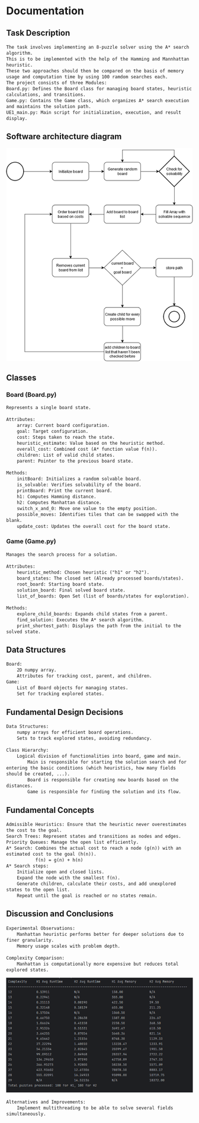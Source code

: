 # Documentation

## Task Description

    The task involves implementing an 8-puzzle solver using the A* search algorithm.
    This is to be implemented with the help of the Hamming and Mannhattan heuristic.
    These two approaches should then be compared on the basis of memory usage and computation time by using 100 ramdom searches each.
    The project consists of three Modules: 
    Board.py: Defines the Board class for managing board states, heuristic calculations, and transitions.
    Game.py: Contains the Game class, which organizes A* search execution and maintains the solution path.
    UE1_main.py: Main script for initialization, execution, and result display.



## Software architecture diagram

![Diagram_8_Puzzle.drawio.png](Diagram_8_Puzzle.drawio.png)

## Classes

### Board (Board.py)

    Represents a single board state.

    Attributes:
        array: Current board configuration.
        goal: Target configuration.
        cost: Steps taken to reach the state.
        heuristic_estimate: Value based on the heuristic method.
        overall_cost: Combined cost (A* function value f(n)).
        children: List of valid child states.
        parent: Pointer to the previous board state.

    Methods:
        initBoard: Initializes a random solvable board.
        is_solvable: Verifies solvability of the board.
        printBoard: Print the current board.
        h1: Computes Hamming distance.
        h2: Computes Manhattan distance.
        switch_x_and_0: Move one value to the empty position.
        possible_moves: Identifies tiles that can be swapped with the blank.
        update_cost: Updates the overall cost for the board state.

### Game (Game.py)

    Manages the search process for a solution.

    Attributes:
        heuristic_method: Chosen heuristic ("h1" or "h2").
        board_states: The closed set (Already processed boards/states).
        root_board: Starting board state.
        solution_board: Final solved board state.
        list_of_boards: Open Set (list of boards/states for exploration).

    Methods:
        explore_child_boards: Expands child states from a parent.
        find_solution: Executes the A* search algorithm.
        print_shortest_path: Displays the path from the initial to the solved state.

## Data Structures

    Board:
        2D numpy array.
        Attributes for tracking cost, parent, and children.
    Game:
        List of Board objects for managing states.
        Set for tracking explored states.


## Fundamental Design Decisions

    Data Structures: 
        numpy arrays for efficient board operations.
        Sets to track explored states, avoiding redundancy.

    Class Hierarchy:
        Logical division of functionalities into board, game and main.
            Main is responsible for starting the solution search and for entering the basic conditions (which heuristics, how many fields should be created, ...).
            Board is responsible for creating new boards based on the distances.
            Game is responsible for finding the solution and its flow.

## Fundamental Concepts

    Admissible Heuristics: Ensure that the heuristic never overestimates the cost to the goal.
    Search Trees: Represent states and transitions as nodes and edges.
    Priority Queues: Manage the open list efficiently.
    A* Search: Combines the actual cost to reach a node (g(n)) with an estimated cost to the goal (h(n)).
               f(n) = g(n) + h(n)
    A* Search steps:
        Initialize open and closed lists.
        Expand the node with the smallest f(n).
        Generate children, calculate their costs, and add unexplored states to the open list.
        Repeat until the goal is reached or no states remain.


## Discussion and Conclusions

    Experimental Observations:
        Manhattan heuristic performs better for deeper solutions due to finer granularity.
        Memory usage scales with problem depth.

    Complexity Comparison:
        Manhattan is computationally more expensive but reduces total explored states.

![img.png](Table_of_100_games_h1_h2.png)

    Alternatives and Improvements:
        Implement multithreading to be able to solve several fields simultaneously.